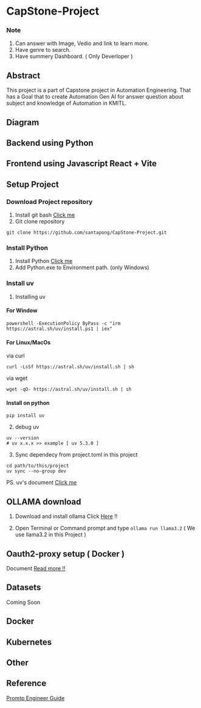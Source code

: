 # CapStone-Project
### Note
1. Can answer with Image, Vedio and link to learn more.
2. Have genre to search.
3. Have summery Dashboard. ( Only Deverloper )

## Abstract
This project is a part of Capstone project in Automation Engineering. That has a Goal that to create Automation Gen AI for answer question about subject and knowledge of Automation in KMITL.
## Diagram

## Backend using Python

## Frontend using Javascript React + Vite

## Setup Project
### Download Project repository
1. Install git bash [Click me](https://git-scm.com/downloads)
2. Git clone repository
```
git clone https://github.com/santapong/CapStone-Project.git
```

### Install Python
1. Install Python [Click me](https://www.python.org/downloads/)
2. Add Python.exe to Environment path. (only Windows) 

### Install uv

1. Installing uv

#### For Window
```
powershell -ExecutionPolicy ByPass -c "irm https://astral.sh/uv/install.ps1 | iex"
```

#### For Linux/MacOs
via curl
```
curl -LsSf https://astral.sh/uv/install.sh | sh
```
via wget
```
wget -qO- https://astral.sh/uv/install.sh | sh
```

#### Install on python

```
pip install uv 
```

2. debug uv
```
uv --version
# uv x.x.x >> example [ uv 5.3.0 ]
```

3. Sync dependecy from project.toml in this project

```
cd path/to/this/project
uv sync --no-group dev
```
PS. uv's document [Click me](https://docs.astral.sh/uv/getting-started/installation/)

## OLLAMA download
1. Download and install ollama Click [Here](https://ollama.com/download/windows) !!

2. Open Terminal or Command prompt and type ``` ollama run llama3.2 ``` ( We use llama3.2 in this Project )

## Oauth2-proxy setup ( Docker )
Document [Read more !!](https://oauth2-proxy.github.io/oauth2-proxy/)

## Datasets
Coming Soon

## Docker

## Kubernetes

## Other

## Reference
[Promtp Engineer Guide](https://www.promptingguide.ai/introduction/settings)
